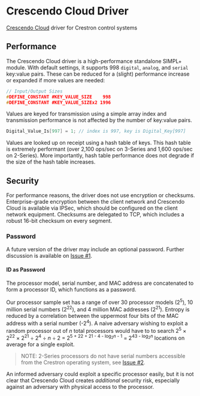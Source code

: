 # Crescendo Cloud Driver
[Crescendo Cloud](https://crescendo.cloud) driver for Crestron control systems

## Performance
The Crescendo Cloud driver is a high-performance standalone SIMPL+ module. With default settings, it supports 998 `digital`, `analog`, and `serial` key:value pairs. These can be reduced for a (slight) performance increase or expanded if more values are needed:

```c
// Input/Output Sizes
#DEFINE_CONSTANT #KEY_VALUE_SIZE    998
#DEFINE_CONSTANT #KEY_VALUE_SIZEx2 1996
```

Values are keyed for transmission using a simple array index and transmission performance is not affected by the number of key:value pairs.

```c
Digital_Value_Is[997] = 1; // index is 997, key is Digital_Key[997]
```

Values are looked up on receipt using a hash table of keys. This hash table is extremely performant (over 2,100 ops/sec on 3-Series and 1,600 ops/sec on 2-Series). More importantly, hash table performance does not degrade if the size of the hash table increases.

## Security
For performance reasons, the driver does not use encryption or checksums. Enterprise-grade encryption between the client network and Crescendo Cloud is available via IPSec, which should be configured on the client network equipment. Checksums are delegated to TCP, which includes a robust 16-bit checksum on every segment. 

### Password
A future version of the driver may include an optional password. Further discussion is available on [Issue #1](https://github.com/adelyte/crescendo-cloud-driver/issues/1).

#### ID as Password
The processor model, serial number, and MAC address are concatenated to form a processor ID, which functions as a password. 

Our processor sample set has a range of over 30 processor models (2<sup>5</sup>), 10 million serial numbers (2<sup>22</sup>), and 4 million MAC addresses (2<sup>21</sup>). Entropy is reduced by a correlation between the uppermost four bits of the MAC address with a serial number (-2<sup>4</sup>). A naive adversary wishing to exploit a random processor out of _n_ total processors would have to to search 2<sup>5</sup> &times; 2<sup>22</sup> &times; 2<sup>21</sup> &divide; 2<sup>4</sup> &divide; _n_ &divide; 2 = 2<sup>5 + 22 + 21 - 4 - log<sub>2</sub>_n_ - 1</sup> = 2<sup>43 - log<sub>2</sub>_n_</sup> locations on average for a single exploit.

> NOTE: 2-Series processors do not have serial numbers accessible from the Crestron operating system, see [Issue #2](https://github.com/adelyte/crescendo-cloud-driver/issues/2).

An informed adversary could exploit a specific processor easily, but it is not clear that Crescendo Cloud creates <em>additional</em> security risk, especially against an adversary with physical access to the processor.
